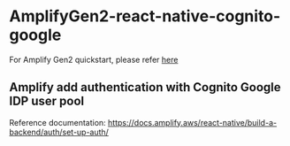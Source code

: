# AmplifyGen2-react-native-cognito-google

For Amplify Gen2 quickstart, please refer [here](https://docs.amplify.aws/react-native/start/quickstart/)

## Amplify add authentication with Cognito Google IDP user pool
Reference documentation: https://docs.amplify.aws/react-native/build-a-backend/auth/set-up-auth/


